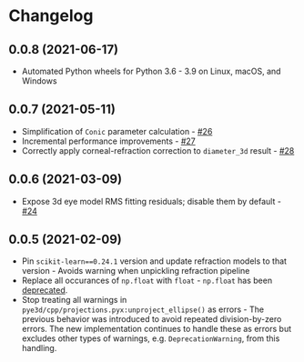 # Changelog

## 0.0.8 (2021-06-17)
- Automated Python wheels for Python 3.6 - 3.9 on Linux, macOS, and Windows

## 0.0.7 (2021-05-11)
- Simplification of `Conic` parameter calculation - [#26](https://github.com/pupil-labs/pye3d-detector/pull/26)
- Incremental performance improvements - [#27](https://github.com/pupil-labs/pye3d-detector/pull/27)
- Correctly apply corneal-refraction correction to `diameter_3d` result - [#28](https://github.com/pupil-labs/pye3d-detector/pull/28)

## 0.0.6 (2021-03-09)

- Expose 3d eye model RMS fitting residuals; disable them by default - [#24](https://github.com/pupil-labs/pye3d-detector/pull/24)

## 0.0.5 (2021-02-09)

- Pin `scikit-learn==0.24.1` version and update refraction models to that version -
Avoids warning when unpickling refraction pipeline
- Replace all occurances of `np.float` with `float` - `np.float` has been
[deprecated](https://numpy.org/devdocs/release/1.20.0-notes.html#deprecations).
- Stop treating all warnings in `pye3d/cpp/projections.pyx:unproject_ellipse()` as
errors - The previous behavior was introduced to avoid repeated division-by-zero errors.
The new implementation continues to handle these as errors but excludes other types of
warnings, e.g. `DeprecationWarning`, from this handling.
